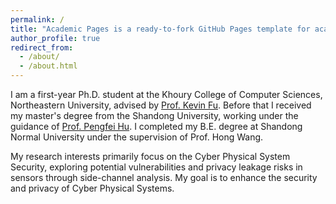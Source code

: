 ```yaml
---
permalink: /
title: "Academic Pages is a ready-to-fork GitHub Pages template for academic personal websites"
author_profile: true
redirect_from: 
  - /about/
  - /about.html
---
```


I am a first-year Ph.D. student at the Khoury College of Computer Sciences, Northeastern University, advised by [Prof. Kevin Fu](https://kevinfu.com/). Before that I received my master's degree from the Shandong University, working under the guidance of [Prof. Pengfei Hu](https://perfecthu.github.io/). I completed my B.E. degree at Shandong Normal University under the supervision of Prof. Hong Wang.

My research interests primarily focus on the Cyber Physical System Security, exploring potential vulnerabilities and privacy leakage risks in sensors through side-channel analysis. My goal is to enhance the security and privacy of Cyber Physical Systems.


